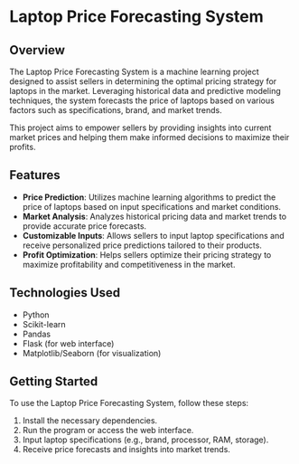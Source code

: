 # Laptop Price Forecasting System

## Overview

The Laptop Price Forecasting System is a machine learning project designed to assist sellers in determining the optimal pricing strategy for laptops in the market. Leveraging historical data and predictive modeling techniques, the system forecasts the price of laptops based on various factors such as specifications, brand, and market trends.

This project aims to empower sellers by providing insights into current market prices and helping them make informed decisions to maximize their profits.

## Features

- **Price Prediction**: Utilizes machine learning algorithms to predict the price of laptops based on input specifications and market conditions.
- **Market Analysis**: Analyzes historical pricing data and market trends to provide accurate price forecasts.
- **Customizable Inputs**: Allows sellers to input laptop specifications and receive personalized price predictions tailored to their products.
- **Profit Optimization**: Helps sellers optimize their pricing strategy to maximize profitability and competitiveness in the market.

## Technologies Used

- Python
- Scikit-learn
- Pandas
- Flask (for web interface)
- Matplotlib/Seaborn (for visualization)

## Getting Started

To use the Laptop Price Forecasting System, follow these steps:

1. Install the necessary dependencies.
2. Run the program or access the web interface.
3. Input laptop specifications (e.g., brand, processor, RAM, storage).
4. Receive price forecasts and insights into market trends.

